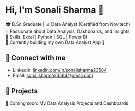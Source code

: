 # Hi, I'm Sonali Sharma 👋  

🎓 B.Sc Graduate | 📊 Data Analyst (Certified from Novitech)  
💡 Passionate about Data Analysis, Dashboards, and Insights  
🔧 Skills: Excel | Python | SQL | Power BI  
🌱 Currently building my own Data Analyst App 🚀  

## 🔗 Connect with me
- LinkedIn: [linkedin.com/in/sonalisharma23584](https://www.linkedin.com/in/sonalisharma23584)  
- Email: sonalisharma23584@gmail.com  

## 📂 Projects
🚀 Coming soon: My Data Analysis Projects and Dashboards

